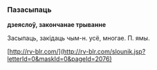 ### Пазасыпаць
**дзеяслоў, закончанае трыванне**

Засыпаць, закідаць чым-н. усё, многае. П. ямы.

<a rel="author">[http://rv-blr.com/](http://rv-blr.com/slounik.jsp?letterId=0&maskId=0&pageId=2076)</a>
